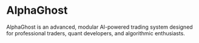 # AlphaGhost
AlphaGhost  is an advanced, modular AI-powered trading system  designed for professional traders, quant developers, and algorithmic enthusiasts. 
